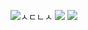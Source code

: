 

<img src="https://capsule-render.vercel.app/api?type=waving&color=BDBDC8&height=150&section=header" />ㅅㄷㄴㅅ
<a href="#"><img src="https://img.shields.io/badge/YouTube-FF0000?style=for-the-badge&logo=youtube&logoColor=white"/></a>
<img src="https://capsule-render.vercel.app/api?type=waving&color=BDBDC8&height=150&section=footer" />
